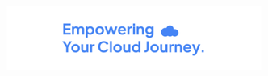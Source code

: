 <p align="center">
  <a href="https://jawara.cloud" target="_blank"><img src="https://raw.githubusercontent.com/jawaracloud/.github/refs/heads/main/banner.jpg"></a>
</p>
